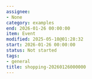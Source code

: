 ```yaml
---
assignee:
- None
category: examples
end: 2026-01-26 00:00:00
item: Event
modified: 2025-05-10@01:28:32
start: 2026-01-26 00:00:00
status: Not started
tags:
- general
title: shopping-20260126000000
---
```


